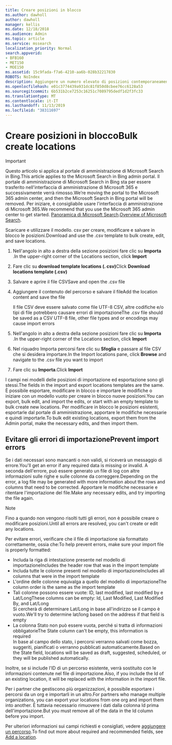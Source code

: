 ```yaml
---
title: Creare posizioni in blocco
ms.author: dawholl
author: dawholl
manager: kellis
ms.date: 12/18/2018
ms.audience: Admin
ms.topic: article
ms.service: mssearch
localization_priority: Normal
search.appverid:
- BFB160
- MET150
- MOE150
ms.assetid: 15c9fada-f7a6-4210-aa6b-028b32217830
ROBOTS: NoIndex
description: Aggiungere un numero elevato di posizioni contemporaneamente con gli strumenti di importazione per il portale di amministrazione di Microsoft Search
ms.openlocfilehash: e01c3774439a931dc81f850d8cbee76cc6128a53
ms.sourcegitcommit: 6b531b2ce7253c16251c7089795dedf1d2f3fc33
ms.translationtype: MT
ms.contentlocale: it-IT
ms.lasthandoff: 11/13/2019
ms.locfileid: "38311697"
---
```

# <a name="bulk-create-locations"></a><span data-ttu-id="4d116-103">Creare posizioni in blocco</span><span class="sxs-lookup"><span data-stu-id="4d116-103">Bulk create locations</span></span>

> [!IMPORTANT]
> <span data-ttu-id="4d116-104">Questo articolo si applica al portale di amministrazione di Microsoft Search in Bing.</span><span class="sxs-lookup"><span data-stu-id="4d116-104">This article applies to the Microsoft Search in Bing admin portal.</span></span> <span data-ttu-id="4d116-105">Il portale di amministrazione di Microsoft Search in Bing sta per essere trasferito nell'interfaccia di amministrazione di Microsoft 365 e successivamente verrà rimosso.</span><span class="sxs-lookup"><span data-stu-id="4d116-105">We’re moving the portal to the Microsoft 365 admin center, and then the Microsoft Search in Bing portal will be removed.</span></span> <span data-ttu-id="4d116-106">Per iniziare, è consigliabile usare l'interfaccia di amministrazione di Microsoft 365.</span><span class="sxs-lookup"><span data-stu-id="4d116-106">We recommend that you use the Microsoft 365 admin center to get started.</span></span> <span data-ttu-id="4d116-107">[Panoramica di Microsoft Search](overview-microsoft-search.md).</span><span class="sxs-lookup"><span data-stu-id="4d116-107">[Overview of Microsoft Search](overview-microsoft-search.md).</span></span>
    
<span data-ttu-id="4d116-108">Scaricare e utilizzare il modello. csv per creare, modificare e salvare in blocco le posizioni.</span><span class="sxs-lookup"><span data-stu-id="4d116-108">Download and use the .csv template to bulk create, edit, and save locations.</span></span> 
  
1. <span data-ttu-id="4d116-109">Nell'angolo in alto a destra della sezione posizioni fare clic su **Importa** .</span><span class="sxs-lookup"><span data-stu-id="4d116-109">In the upper-right corner of the Locations section, click **Import**</span></span>
    
2. <span data-ttu-id="4d116-110">Fare clic su **download template locations (. csv)**</span><span class="sxs-lookup"><span data-stu-id="4d116-110">Click **Download locations template (.csv)**</span></span>
    
3. <span data-ttu-id="4d116-111">Salvare e aprire il file CSV</span><span class="sxs-lookup"><span data-stu-id="4d116-111">Save and open the .csv file</span></span>
    
4. <span data-ttu-id="4d116-112">Aggiungere il contenuto del percorso e salvare il file</span><span class="sxs-lookup"><span data-stu-id="4d116-112">Add the location content and save the file</span></span>

    <span data-ttu-id="4d116-113">Il file CSV deve essere salvato come file UTF-8 CSV, altre codifiche e/o tipi di file potrebbero causare errori di importazione</span><span class="sxs-lookup"><span data-stu-id="4d116-113">The .csv file should be saved as a CSV UTF-8 file, other file types and or encodings may cause import errors</span></span>
    
5. <span data-ttu-id="4d116-114">Nell'angolo in alto a destra della sezione posizioni fare clic su **Importa** .</span><span class="sxs-lookup"><span data-stu-id="4d116-114">In the upper-right corner of the Locations section, click **Import**</span></span>
    
6. <span data-ttu-id="4d116-115">Nel riquadro Importa percorsi fare clic su **Sfoglia** e passare al file CSV che si desidera importare.</span><span class="sxs-lookup"><span data-stu-id="4d116-115">In the Import locations pane, click **Browse** and navigate to the .csv file you want to import</span></span> 
    
7. <span data-ttu-id="4d116-116">Fare clic su **Importa**.</span><span class="sxs-lookup"><span data-stu-id="4d116-116">Click **Import**</span></span>

<span data-ttu-id="4d116-117">I campi nei modelli delle posizioni di importazione ed esportazione sono gli stessi.</span><span class="sxs-lookup"><span data-stu-id="4d116-117">The fields in the import and export locations templates are the same.</span></span> <span data-ttu-id="4d116-118">È possibile esportare, modificare in blocco e importare le modifiche o iniziare con un modello vuoto per creare in blocco nuove posizioni.</span><span class="sxs-lookup"><span data-stu-id="4d116-118">You can export, bulk edit, and import the edits, or start with an empty template to bulk create new locations.</span></span> <span data-ttu-id="4d116-119">Per modificare in blocco le posizioni esistenti, esportarle dal portale di amministrazione, apportare le modifiche necessarie e quindi importarle.</span><span class="sxs-lookup"><span data-stu-id="4d116-119">To bulk edit existing locations, export them from the Admin portal, make the necessary edits, and then import them.</span></span>

## <a name="prevent-import-errors"></a><span data-ttu-id="4d116-120">Evitare gli errori di importazione</span><span class="sxs-lookup"><span data-stu-id="4d116-120">Prevent import errors</span></span>  
<span data-ttu-id="4d116-121">Se i dati necessari sono mancanti o non validi, si riceverà un messaggio di errore.</span><span class="sxs-lookup"><span data-stu-id="4d116-121">You'll get an error if any required data is missing or invalid.</span></span> <span data-ttu-id="4d116-122">A seconda dell'errore, può essere generato un file di log con altre informazioni sulle righe e sulle colonne da correggere.</span><span class="sxs-lookup"><span data-stu-id="4d116-122">Depending on the error, a log file may be generated with more information about the rows and columns that need to be corrected.</span></span> <span data-ttu-id="4d116-123">Apportare le modifiche necessarie e ritentare l'importazione del file.</span><span class="sxs-lookup"><span data-stu-id="4d116-123">Make any necessary edits, and try importing the file again.</span></span>
  
> [!NOTE]
> <span data-ttu-id="4d116-124">Fino a quando non vengono risolti tutti gli errori, non è possibile creare o modificare posizioni.</span><span class="sxs-lookup"><span data-stu-id="4d116-124">Until all errors are resolved, you can't create or edit any locations.</span></span> 

<span data-ttu-id="4d116-125">Per evitare errori, verificare che il file di importazione sia formattato correttamente, ossia che:</span><span class="sxs-lookup"><span data-stu-id="4d116-125">To help prevent errors, make sure your import file is properly formatted:</span></span>
- <span data-ttu-id="4d116-126">Includa la riga di intestazione presente nel modello di importazione</span><span class="sxs-lookup"><span data-stu-id="4d116-126">Includes the header row that was in the import template</span></span>
- <span data-ttu-id="4d116-127">Includa tutte le colonne presenti nel modello di importazione</span><span class="sxs-lookup"><span data-stu-id="4d116-127">Includes all columns that were in the import template</span></span>
- <span data-ttu-id="4d116-128">L'ordine delle colonne equivalga a quello del modello di importazione</span><span class="sxs-lookup"><span data-stu-id="4d116-128">The column order is the same as the import template</span></span>
- <span data-ttu-id="4d116-129">Tali colonne possono essere vuote: ID, last modified, last modified by e Lat/Long</span><span class="sxs-lookup"><span data-stu-id="4d116-129">These columns can be empty: Id, Last Modified, Last Modified By, and Lat/Long</span></span>  
<span data-ttu-id="4d116-130">Si cercherà di determinare Lat/Long in base all'indirizzo se il campo è vuoto.</span><span class="sxs-lookup"><span data-stu-id="4d116-130">We'll try to determine lat/long based on the address if that field is empty</span></span>
- <span data-ttu-id="4d116-131">La colonna Stato non può essere vuota, perché si tratta di informazioni obbligatorie</span><span class="sxs-lookup"><span data-stu-id="4d116-131">The State column can't be empty, this information is required</span></span>  
<span data-ttu-id="4d116-132">In base al campo dello stato, i percorsi verranno salvati come bozza, suggeriti, pianificati o verranno pubblicati automaticamente.</span><span class="sxs-lookup"><span data-stu-id="4d116-132">Based on the State field, locations will be saved as draft, suggested, scheduled, or they will be published automatically.</span></span>

<span data-ttu-id="4d116-133">Inoltre, se si include l'ID di un percorso esistente, verrà sostituito con le informazioni contenute nel file di importazione.</span><span class="sxs-lookup"><span data-stu-id="4d116-133">Also, if you include the Id of an existing location, it will be replaced with the information in the import file.</span></span>

<span data-ttu-id="4d116-134">Per i partner che gestiscono più organizzazioni, è possibile esportare i percorsi da un org e importarli in un altro.</span><span class="sxs-lookup"><span data-stu-id="4d116-134">For partners who manage multiple organizations, you can export your locations from one org and import them into another.</span></span> <span data-ttu-id="4d116-135">È tuttavia necessario rimuovere i dati dalla colonna Id prima dell'importazione.</span><span class="sxs-lookup"><span data-stu-id="4d116-135">But you must remove all of the data in the Id column before you import.</span></span>
  
<span data-ttu-id="4d116-136">Per ulteriori informazioni sui campi richiesti e consigliati, vedere [aggiungere un percorso](add-a-location.md).</span><span class="sxs-lookup"><span data-stu-id="4d116-136">To find out more about required and recommended fields, see [Add a location](add-a-location.md).</span></span>

  

